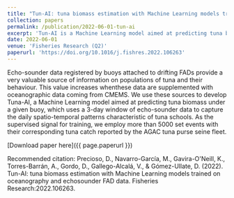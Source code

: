```yaml
---
title: "Tun-AI: tuna biomass estimation with Machine Learning models trained on oceanography and echosounder FAD data"
collection: papers
permalink: /publication/2022-06-01-tun-ai
excerpt: 'Tun-AI is a Machine Learning model aimed at predicting tuna biomass under a given buoy, which uses a 3-day window of echo-sounder data to capture the daily spatio-temporal patterns characteristic of tuna schools.'
date: 2022-06-01
venue: 'Fisheries Research (Q2)'
paperurl: 'https://doi.org/10.1016/j.fishres.2022.106263'
---
```

Echo-sounder data registered by buoys attached to drifting FADs provide a very valuable source of information on populations of tuna and their behaviour. This value increases whenthese data are supplemented with oceanographic data coming from CMEMS. We use these sources to develop Tuna-AI, a Machine Learning model aimed at predicting tuna biomass under a given buoy, which uses a 3-day window of echo-sounder data to capture the daily spatio-temporal patterns characteristic of tuna schools. As the supervised signal for training, we employ more than 5000 set events with their corresponding tuna catch reported by the AGAC tuna purse seine fleet.

[Download paper here]({{ page.paperurl }})

Recommended citation: Precioso, D., Navarro-García, M., Gavira-O'Neill, K., Torres-Barrán, A., Gordo, D., Gallego-Alcalá, V., & Gómez-Ullate, D. (2022). Tun-AI: tuna biomass estimation with Machine Learning models trained on oceanography and echosounder FAD data. Fisheries Research:2022.106263.